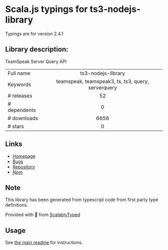 
# Scala.js typings for ts3-nodejs-library

Typings are for version 2.4.1

## Library description:
TeamSpeak Server Query API

|                    |                 |
| ------------------ | :-------------: |
| Full name          | ts3-nodejs-library |
| Keywords           | teamspeak, teamspeak3, ts, ts3, query, serverquery |
| # releases         | 52 |
| # dependents       | 0 |
| # downloads        | 6656 |
| # stars            | 0 |

## Links
- [Homepage](https://github.com/Multivit4min/TS3-NodeJS-Library)
- [Bugs](https://github.com/Multivit4min/TS3-NodeJS-Library/issues)
- [Repository](https://github.com/Multivit4min/TS3-NodeJS-Library)
- [Npm](https://www.npmjs.com/package/ts3-nodejs-library)
    


## Note
This library has been generated from typescript code from first party type definitions.

Provided with :purple_heart: from [ScalablyTyped](https://github.com/oyvindberg/ScalablyTyped)

## Usage
See [the main readme](../../readme.md) for instructions.


